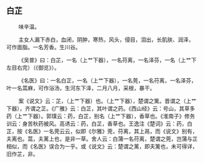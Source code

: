 ## 白芷
<p>&emsp;&emsp;
味辛温。
</p>
<p>&emsp;&emsp;
主女人漏下赤白，血闭，阴肿，寒热，风头，侵目，泪出，长肌肤、润泽，可作面脂。一名芳香。生川谷。
</p>
<p>&emsp;&emsp;
《吴普》曰：白芷，一名（上艹下器），一名苻离，一名泽芬，一名（上艹下左目右完）（《御览》）。
</p>
<p>&emsp;&emsp;
《名医》曰：一名白芷，一名（上艹下器），一名莞，一名苻离，一名泽芬，叶一名蒚麻，可作浴汤，生河东下泽，二月八月，采根，暴干。
</p>
<p>&emsp;&emsp;
案《说文》云：芷，（上艹下器）也。（上艹下器），楚谓之篱。晋谓之（上艹下器），齐谓之芷。《广雅》云：白芷，其叶谓之药。《西山经》云：号山，其草多药（上艹下器）。郭璞云：药，白芷，别名（上艹下器），香草也。《淮南子》修务训云：身苦秋药被风。高诱云：药，白芷，香草也。王逸注《楚词》云：药，白芷，按《名医》一名莞云云，似即《尔雅》莞，苻离，其上鬲，而《说文》别有，夫离也。蒚，夫蓠上也，是非一草。舍人云：白蒲一名苻离，楚谓之莞，岂蒲与芷相似，而《名医》误合为一乎。或《说文》云：楚谓之蓠，即夫篱也，未可得详，旧作芷，非。
</p>